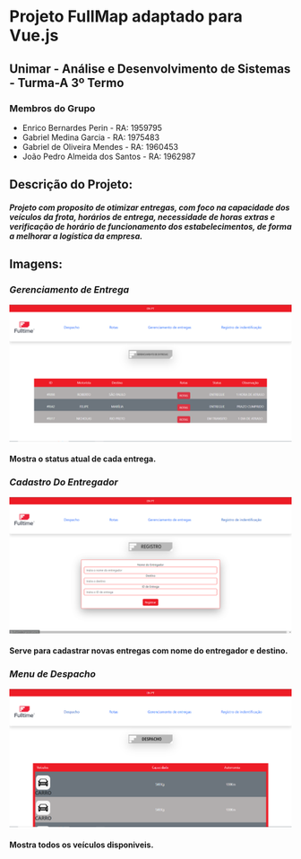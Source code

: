 # Projeto FullMap adaptado para Vue.js

## Unimar - Análise e Desenvolvimento de Sistemas - Turma-A 3º Termo

### Membros do Grupo
* Enrico Bernardes Perin - RA: 1959795
* Gabriel Medina Garcia - RA: 1975483
* Gabriel de Oliveira Mendes - RA: 1960453 
* João Pedro Almeida dos Santos - RA: 1962987

## Descrição do Projeto: 

 #### ***Projeto com proposito de otimizar entregas, com foco na capacidade dos veículos da frota, horários de entrega, necessidade de horas extras e verificação de horário de funcionamento dos estabelecimentos, de forma a melhorar a logística da empresa.***

## Imagens: 


### *Gerenciamento de Entrega*
![Gerenciamento de Entrega](./prints/GerenciamentoDeEntregas.png "Gerenciamento de Entrega")
#### Mostra o status atual de cada entrega.


### *Cadastro Do Entregador*
![Cadastro de Entregador](./prints/CadastroDeEntregador.png "Cadastro de Entregador")
#### Serve para cadastrar novas entregas com nome do entregador e destino.


### *Menu de Despacho*
![Despacho](./prints/Despacho.png "Despacho")
#### Mostra todos os veículos disponiveis.

